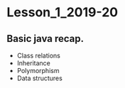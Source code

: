 # Lesson_1_2019-20

## Basic java recap. 

  - Class relations
  - Inheritance
  - Polymorphism
  - Data structures
 
